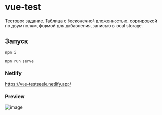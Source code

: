 # vue-test
Тестовое задание. Таблица с бесконечной вложенностью, сортировкой по двум полям, формой для добавления, записью в local storage.

## Запуск
```
npm i

npm run serve
```

### Netlify

https://vue-testseele.netlify.app/

### Preview

![image](https://user-images.githubusercontent.com/17192182/219559274-2bb2ef4c-5e55-4299-bc82-760a3fde6465.png)
